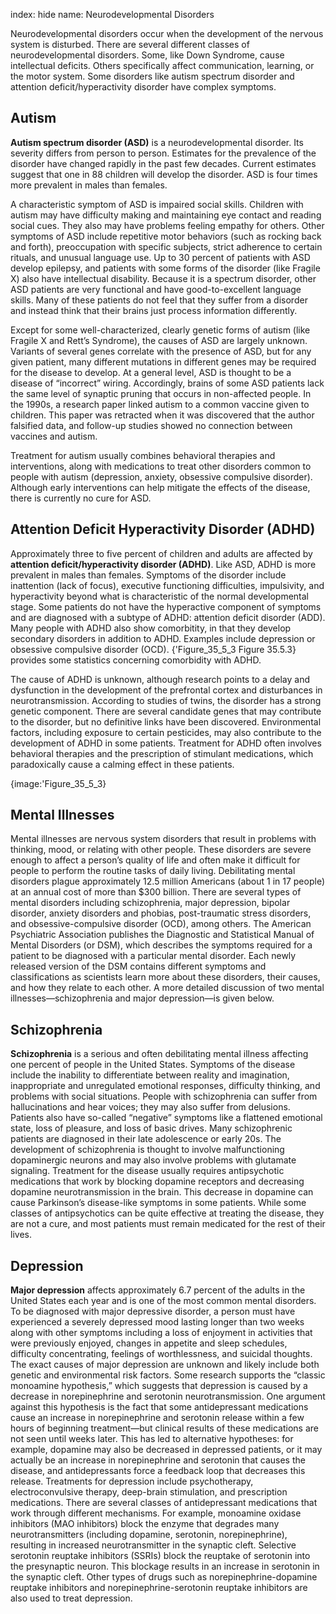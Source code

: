 index: hide
name: Neurodevelopmental Disorders

Neurodevelopmental disorders occur when the development of the nervous system is disturbed. There are several different classes of neurodevelopmental disorders. Some, like Down Syndrome, cause intellectual deficits. Others specifically affect communication, learning, or the motor system. Some disorders like autism spectrum disorder and attention deficit/hyperactivity disorder have complex symptoms.

## Autism

 **Autism spectrum disorder (ASD)** is a neurodevelopmental disorder. Its severity differs from person to person. Estimates for the prevalence of the disorder have changed rapidly in the past few decades. Current estimates suggest that one in 88 children will develop the disorder. ASD is four times more prevalent in males than females.

A characteristic symptom of ASD is impaired social skills. Children with autism may have difficulty making and maintaining eye contact and reading social cues. They also may have problems feeling empathy for others. Other symptoms of ASD include repetitive motor behaviors (such as rocking back and forth), preoccupation with specific subjects, strict adherence to certain rituals, and unusual language use. Up to 30 percent of patients with ASD develop epilepsy, and patients with some forms of the disorder (like Fragile X) also have intellectual disability. Because it is a spectrum disorder, other ASD patients are very functional and have good-to-excellent language skills. Many of these patients do not feel that they suffer from a disorder and instead think that their brains just process information differently.

Except for some well-characterized, clearly genetic forms of autism (like Fragile X and Rett’s Syndrome), the causes of ASD are largely unknown. Variants of several genes correlate with the presence of ASD, but for any given patient, many different mutations in different genes may be required for the disease to develop. At a general level, ASD is thought to be a disease of “incorrect” wiring. Accordingly, brains of some ASD patients lack the same level of synaptic pruning that occurs in non-affected people. In the 1990s, a research paper linked autism to a common vaccine given to children. This paper was retracted when it was discovered that the author falsified data, and follow-up studies showed no connection between vaccines and autism.

Treatment for autism usually combines behavioral therapies and interventions, along with medications to treat other disorders common to people with autism (depression, anxiety, obsessive compulsive disorder). Although early interventions can help mitigate the effects of the disease, there is currently no cure for ASD.

## Attention Deficit Hyperactivity Disorder (ADHD)

Approximately three to five percent of children and adults are affected by  **attention deficit/hyperactivity disorder (ADHD)**. Like ASD, ADHD is more prevalent in males than females. Symptoms of the disorder include inattention (lack of focus), executive functioning difficulties, impulsivity, and hyperactivity beyond what is characteristic of the normal developmental stage. Some patients do not have the hyperactive component of symptoms and are diagnosed with a subtype of ADHD: attention deficit disorder (ADD). Many people with ADHD also show comorbitity, in that they develop secondary disorders in addition to ADHD. Examples include depression or obsessive compulsive disorder (OCD). {'Figure_35_5_3 Figure 35.5.3} provides some statistics concerning comorbidity with ADHD.

The cause of ADHD is unknown, although research points to a delay and dysfunction in the development of the prefrontal cortex and disturbances in neurotransmission. According to studies of twins, the disorder has a strong genetic component. There are several candidate genes that may contribute to the disorder, but no definitive links have been discovered. Environmental factors, including exposure to certain pesticides, may also contribute to the development of ADHD in some patients. Treatment for ADHD often involves behavioral therapies and the prescription of stimulant medications, which paradoxically cause a calming effect in these patients.


{image:'Figure_35_5_3}
        

## Mental Illnesses

Mental illnesses are nervous system disorders that result in problems with thinking, mood, or relating with other people. These disorders are severe enough to affect a person’s quality of life and often make it difficult for people to perform the routine tasks of daily living. Debilitating mental disorders plague approximately 12.5 million Americans (about 1 in 17 people) at an annual cost of more than $300 billion. There are several types of mental disorders including schizophrenia, major depression, bipolar disorder, anxiety disorders and phobias, post-traumatic stress disorders, and obsessive-compulsive disorder (OCD), among others. The American Psychiatric Association publishes the Diagnostic and Statistical Manual of Mental Disorders (or DSM), which describes the symptoms required for a patient to be diagnosed with a particular mental disorder. Each newly released version of the DSM contains different symptoms and classifications as scientists learn more about these disorders, their causes, and how they relate to each other. A more detailed discussion of two mental illnesses—schizophrenia and major depression—is given below.

## Schizophrenia

 **Schizophrenia** is a serious and often debilitating mental illness affecting one percent of people in the United States. Symptoms of the disease include the inability to differentiate between reality and imagination, inappropriate and unregulated emotional responses, difficulty thinking, and problems with social situations. People with schizophrenia can suffer from hallucinations and hear voices; they may also suffer from delusions. Patients also have so-called “negative” symptoms like a flattened emotional state, loss of pleasure, and loss of basic drives. Many schizophrenic patients are diagnosed in their late adolescence or early 20s. The development of schizophrenia is thought to involve malfunctioning dopaminergic neurons and may also involve problems with glutamate signaling. Treatment for the disease usually requires antipsychotic medications that work by blocking dopamine receptors and decreasing dopamine neurotransmission in the brain. This decrease in dopamine can cause Parkinson’s disease-like symptoms in some patients. While some classes of antipsychotics can be quite effective at treating the disease, they are not a cure, and most patients must remain medicated for the rest of their lives.

## Depression

 **Major depression** affects approximately 6.7 percent of the adults in the United States each year and is one of the most common mental disorders. To be diagnosed with major depressive disorder, a person must have experienced a severely depressed mood lasting longer than two weeks along with other symptoms including a loss of enjoyment in activities that were previously enjoyed, changes in appetite and sleep schedules, difficulty concentrating, feelings of worthlessness, and suicidal thoughts. The exact causes of major depression are unknown and likely include both genetic and environmental risk factors. Some research supports the “classic monoamine hypothesis,” which suggests that depression is caused by a decrease in norepinephrine and serotonin neurotransmission. One argument against this hypothesis is the fact that some antidepressant medications cause an increase in norepinephrine and serotonin release within a few hours of beginning treatment—but clinical results of these medications are not seen until weeks later. This has led to alternative hypotheses: for example, dopamine may also be decreased in depressed patients, or it may actually be an increase in norepinephrine and serotonin that causes the disease, and antidepressants force a feedback loop that decreases this release. Treatments for depression include psychotherapy, electroconvulsive therapy, deep-brain stimulation, and prescription medications. There are several classes of antidepressant medications that work through different mechanisms. For example, monoamine oxidase inhibitors (MAO inhibitors) block the enzyme that degrades many neurotransmitters (including dopamine, serotonin, norepinephrine), resulting in increased neurotransmitter in the synaptic cleft. Selective serotonin reuptake inhibitors (SSRIs) block the reuptake of serotonin into the presynaptic neuron. This blockage results in an increase in serotonin in the synaptic cleft. Other types of drugs such as norepinephrine-dopamine reuptake inhibitors and norepinephrine-serotonin reuptake inhibitors are also used to treat depression.

